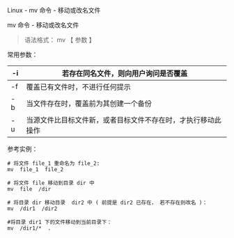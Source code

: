 Linux - mv 命令 - 移动或改名文件

mv 命令 - 移动或改名文件

> 语法格式： mv 【 参数 】

常用参数：

| -i   | 若存在同名文件，则向用户询问是否覆盖                         |
| ---- | ------------------------------------------------------------ |
| -f   | 覆盖已有文件时，不进行任何提示                               |
| -b   | 当文件存在时，覆盖前为其创建一个备份                         |
| -u   | 当源文件比目标文件新，或者目标文件不存在时，才执行移动此操作 |

参考实例：

```
# 将文件 file_1 重命名为 file_2:
mv  file_1  file_2

# 将文件 file 移动到目录 dir 中
mv  file  /dir

# 将目录 dir 移动目录  dir2 中 ( 前提是 dir2 已存在， 若不存在则改名 )：
mv  /dir1  /dir2

#将目录 dir1 下的文件移动到当前目录下：
mv  /dir1/*  .
```

